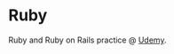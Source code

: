 # Ruby

Ruby and Ruby on Rails practice @ [Udemy](https://www.udemy.com/course/the-complete-ruby-on-rails-developer-course).


